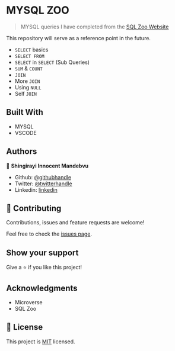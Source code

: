 # MYSQL ZOO

> MYSQL queries I have completed from the [SQL Zoo Website](https://sqlzoo.net/)

This repository will serve as a reference point in the future.

- `SELECT` basics
- `SELECT FROM`
- `SELECT` in `SELECT` (Sub Queries)
- `SUM` & `COUNT`
- `JOIN`
- More `JOIN`
- Using `NULL`
- Self `JOIN`

## Built With

- MYSQL
- VSCODE

## Authors

👤 **Shingirayi Innocent Mandebvu**

- Github: [@githubhandle](https://github.com/simandebvu)
- Twitter: [@twitterhandle](https://twitter.com/simandebvu)
- Linkedin: [linkedin](https://linkedin.com/simandebvu)

## 🤝 Contributing

Contributions, issues and feature requests are welcome!

Feel free to check the [issues page](issues/).

## Show your support

Give a ⭐️ if you like this project!

## Acknowledgments

- Microverse
- SQL Zoo

## 📝 License

This project is [MIT](lic.url) licensed.
